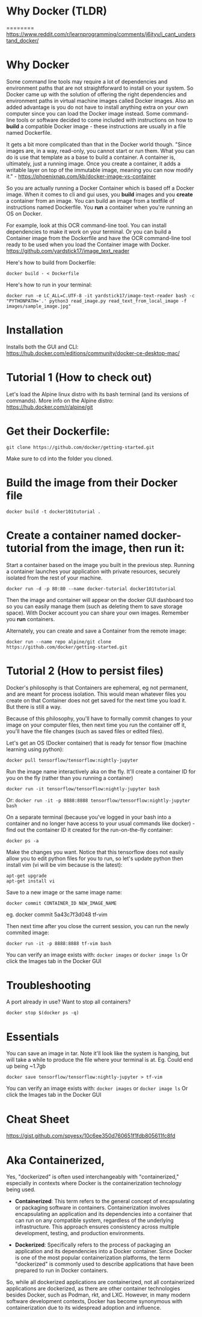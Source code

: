 # Why Docker (TLDR)
========
https://www.reddit.com/r/learnprogramming/comments/j6ityv/i_cant_understand_docker/


Why Docker
========

Some command line tools may require a lot of dependencies and environment paths that are not straightforward to install on your system. So Docker came up with the solution of offering the right dependencies and environment paths in virtual machine images called Docker images. Also an added advantage is you do not have to install anything extra on your own computer since you can load the Docker image instead. Some command-line tools or software decided to come included with instructions on how to **build** a compatible Docker image - these instructions are usually in a file named Dockerfile.

It gets a bit more complicated than that in the Docker world though. "Since images are, in a way, read-only, you cannot start or run them. What you can do is use that template as a base to build a container. A container is, ultimately, just a running image. Once you create a container, it adds a writable layer on top of the immutable image, meaning you can now modify it." - https://phoenixnap.com/kb/docker-image-vs-container

So you are actually running a Docker Container which is based off a Docker image. When it comes to cli and gui uses, you **build** images and you **create** a container from an image. You can build an image from a textfile of instructions named Dockerfile. You **run** a container when you're running an OS on Docker.

For example, look at this OCR command-line tool. You can install dependencies to make it work on your terminal. Or you can build a Container image from the Dockerfile and have the OCR command-line tool ready to be used when you load the Container image with Docker.
https://github.com/yardstick17/image_text_reader

Here's how to build from Dockerfile:
```
docker build - < Dockerfile
```

Here's how to run in your terminal:
```
docker run -e LC_ALL=C.UTF-8 -it yardstick17/image-text-reader bash -c "PYTHONPATH='.' python3 read_image.py read_text_from_local_image -f images/sample_image.jpg"
```

Installation
============
Installs both the GUI and CLI:
https://hub.docker.com/editions/community/docker-ce-desktop-mac/

Tutorial 1 (How to check out)
=================================
Let's load the Alpine linux distro with its bash terminal (and its versions of commands). More info on the Alpine distro:
https://hub.docker.com/r/alpine/git

# Get their Dockerfile:
```
git clone https://github.com/docker/getting-started.git
```

Make sure to cd into the folder you cloned.

# Build the image from their Docker file
```
docker build -t docker101tutorial .
```

# Create a container named docker-tutorial from the image, then run it:
Start a container based on the image you built in the previous step. Running a container launches your application with private resources, securely isolated from the rest of your machine.
```
docker run -d -p 80:80 --name docker-tutorial docker101tutorial
```

Then the image and container will appear on the docker GUI dashboard too so you can easily manage them (such as deleting them to save storage space). With Docker account you can share your own images. Remember you **run** containers.

Alternately, you can create and save a Container from the remote image:
```
docker run --name repo alpine/git clone https://github.com/docker/getting-started.git
```

Tutorial 2 (How to persist files)
=================================
Docker's philosophy is that Containers are ephemeral, eg not permanent, and are meant for process isolation. This would mean whatever files you create on that Container does not get saved for the next time you load it. But there is still a way. 

Because of this philosophy, you'll have to formally commit changes to your image on your computer files, then next time you run the container off it, you'll have the file changes (such as saved files or edited files).

Let's get an OS (Docker container) that is ready for tensor flow (machine learning using python):
```
docker pull tensorflow/tensorflow:nightly-jupyter
```

Run the image name interactively aka on the fly. It'll create a container ID for you on the fly (rather than you running a container)
```
docker run -it tensorflow/tensorflow:nightly-jupyter bash
```
Or: ```docker run -it -p 8888:8888 tensorflow/tensorflow:nightly-jupyter bash```

On a separate terminal (because you've logged in your bash into a container and no longer have access to your usual commands like docker) - find out the container ID it created for the run-on-the-fly container:
```
docker ps -a
```

Make the changes you want. Notice that this tensorflow does not easily allow you to edit python files for you to run, so let's update python then install vim (vi will be vim because is the latest):
```
apt-get upgrade
apt-get install vi
```

Save to a new image or the same image name:
```
docker commit CONTAINER_ID NEW_IMAGE_NAME
```
eg. docker commit 5a43c7f3d048 tf-vim

Then next time after you close the current session, you can run the newly commited image:
```
docker run -it -p 8888:8888 tf-vim bash
```

You can verify an image exists with:
`docker images` or `docker image ls`
Or click the Images tab in the Docker GUI


Troubleshooting
===============
A port already in use? Want to stop all containers?
```
docker stop $(docker ps -q)
```

Essentials
==========
You can save an image in tar. Note it'll look like the system is hanging, but will take a while to produce the file where your terminal is at. Eg. Could end up being ~1.7gb
```
docker save tensorflow/tensorflow:nightly-jupyter > tf-vim
```

You can verify an image exists with:
`docker images` or `docker image ls`
Or click the Images tab in the Docker GUI

Cheat Sheet
===========
https://gist.github.com/spyesx/10c6ee350d760651f1fdb805611fc8fd

Aka Containerized,
===
Yes, "dockerized" is often used interchangeably with "containerized," especially in contexts where Docker is the containerization technology being used. 

- **Containerized**: This term refers to the general concept of encapsulating or packaging software in containers. Containerization involves encapsulating an application and its dependencies into a container that can run on any compatible system, regardless of the underlying infrastructure. This approach ensures consistency across multiple development, testing, and production environments.

- **Dockerized**: Specifically refers to the process of packaging an application and its dependencies into a Docker container. Since Docker is one of the most popular containerization platforms, the term "dockerized" is commonly used to describe applications that have been prepared to run in Docker containers.

So, while all dockerized applications are containerized, not all containerized applications are dockerized, as there are other container technologies besides Docker, such as Podman, rkt, and LXC. However, in many modern software development contexts, Docker has become synonymous with containerization due to its widespread adoption and influence.
